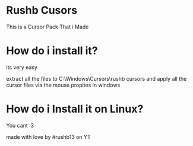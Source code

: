 # Rushb Cusors
 This is a Cursor Pack That i Made

# How do i install it?
its very easy

extract all the files to C:\Windows\Cursors\rushb cursors
and apply all the cursor files via the mouse propites in windows

# How do i Install it on Linux?

You cant :3

made with love by #rushb13 on YT
